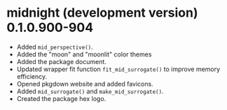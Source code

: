 # midnight (development version) 0.1.0.900-904

- Added `mid_perspective()`.
- Added the "moon" and "moonlit" color themes
- Added the package document.
- Updated wrapper fit function `fit_mid_surrogate()` to improve memory efficiency.
- Opened pkgdown website and added favicons.
- Added `mid_surrogate()` and `make_mid_surrogate()`.
- Created the package hex logo.
